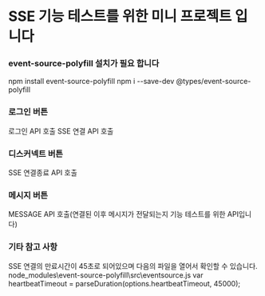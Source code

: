# SSE 기능 테스트를 위한 미니 프로젝트 입니다

### event-source-polyfill 설치가 필요 합니다
npm install event-source-polyfill
npm i --save-dev @types/event-source-polyfill


### 로그인 버튼
로그인 API 호출
SSE 연결 API 호출

### 디스커넥트 버튼
SSE 연결종료 API 호출

### 메시지 버튼
MESSAGE API 호출(연결된 이후 메시지가 전달되는지 기능 테스트를 위한 API입니다)

### 기타 참고 사항
SSE 연결의 만료시간이 45초로 되어있으며 다음의 파일을 열어서 확인할 수 있습니다.
node_modules\event-source-polyfill\src\eventsource.js
var heartbeatTimeout = parseDuration(options.heartbeatTimeout, 45000);
